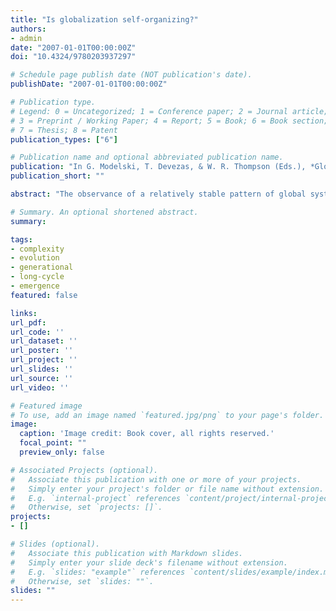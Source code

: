 ```yaml
---
title: "Is globalization self-organizing?"
authors:
- admin
date: "2007-01-01T00:00:00Z"
doi: "10.4324/9780203937297"

# Schedule page publish date (NOT publication's date).
publishDate: "2007-01-01T00:00:00Z"

# Publication type.
# Legend: 0 = Uncategorized; 1 = Conference paper; 2 = Journal article;
# 3 = Preprint / Working Paper; 4 = Report; 5 = Book; 6 = Book section;
# 7 = Thesis; 8 = Patent
publication_types: ["6"]

# Publication name and optional abbreviated publication name.
publication: "In G. Modelski, T. Devezas, & W. R. Thompson (Eds.), *Globalization as evolutionary process: Modeling, simulating, and forecasting global change* (pp. 87–107). Routledge"
publication_short: ""

abstract: "The observance of a relatively stable pattern of global system development has often been criticised for the lack of theoretical underpinnings of its pulsating behavior. This paper contributes to the growing literature that combines complex system explanations with theories of global system development, providing a generational perspective on the rise and demise of centers of socio-economic leadership. It argues, that the pattern of roughly one-hundred year long waves of alternating leadership clusters - characterized by their innovative development of a coherent socio-technological paradigm - can be empirically traced and analyzed through the observance of a three-step generational cohort pattern, what is termed here as the \"Buddenbrook cycle.\" Based of innovations originating in new forms of socio-technological behavior of the first generation, the following second generation groomed in this new environment, transforms these innovations into a coherent socio-technological paradigm, whereas the third generation remains \"stuck\" in this formerly superior paradigm, unable to adapt to emerging new alternative socio-technological innovations, and allowing new socio-economic innovations to arise in alternative and geographically separate clusters."

# Summary. An optional shortened abstract.
summary:

tags:
- complexity
- evolution
- generational
- long-cycle
- emergence
featured: false

links:
url_pdf:
url_code: ''
url_dataset: ''
url_poster: ''
url_project: ''
url_slides: ''
url_source: ''
url_video: ''

# Featured image
# To use, add an image named `featured.jpg/png` to your page's folder.
image:
  caption: 'Image credit: Book cover, all rights reserved.'
  focal_point: ""
  preview_only: false

# Associated Projects (optional).
#   Associate this publication with one or more of your projects.
#   Simply enter your project's folder or file name without extension.
#   E.g. `internal-project` references `content/project/internal-project/index.md`.
#   Otherwise, set `projects: []`.
projects:
- []

# Slides (optional).
#   Associate this publication with Markdown slides.
#   Simply enter your slide deck's filename without extension.
#   E.g. `slides: "example"` references `content/slides/example/index.md`.
#   Otherwise, set `slides: ""`.
slides: ""
---
```

